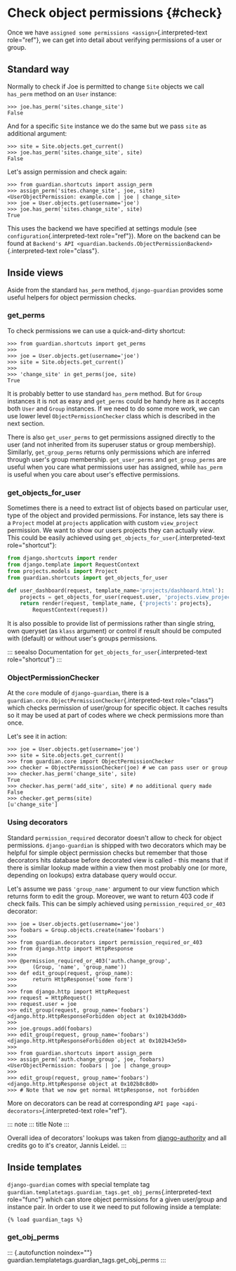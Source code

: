 # Check object permissions {#check}

Once we have `assigned some permissions <assign>`{.interpreted-text
role="ref"}, we can get into detail about verifying permissions of a
user or group.

## Standard way

Normally to check if Joe is permitted to change `Site` objects we call
`has_perm` method on an `User` instance:

    >>> joe.has_perm('sites.change_site')
    False

And for a specific `Site` instance we do the same but we pass `site` as
additional argument:

    >>> site = Site.objects.get_current()
    >>> joe.has_perm('sites.change_site', site)
    False

Let\'s assign permission and check again:

    >>> from guardian.shortcuts import assign_perm
    >>> assign_perm('sites.change_site', joe, site)
    <UserObjectPermission: example.com | joe | change_site>
    >>> joe = User.objects.get(username='joe')
    >>> joe.has_perm('sites.change_site', site)
    True

This uses the backend we have specified at settings module (see
`configuration`{.interpreted-text role="ref"}). More on the backend can
be found at
`Backend's API <guardian.backends.ObjectPermissionBackend>`{.interpreted-text
role="class"}.

## Inside views

Aside from the standard `has_perm` method, `django-guardian` provides
some useful helpers for object permission checks.

### get_perms

To check permissions we can use a quick-and-dirty shortcut:

    >>> from guardian.shortcuts import get_perms
    >>>
    >>> joe = User.objects.get(username='joe')
    >>> site = Site.objects.get_current()
    >>>
    >>> 'change_site' in get_perms(joe, site)
    True

It is probably better to use standard `has_perm` method. But for `Group`
instances it is not as easy and `get_perms` could be handy here as it
accepts both `User` and `Group` instances. If we need to do some more
work, we can use lower level `ObjectPermissionChecker` class which is
described in the next section.

There is also `get_user_perms` to get permissions assigned directly to
the user (and not inherited from its superuser status or group
membership). Similarly, `get_group_perms` returns only permissions which
are inferred through user\'s group membership. `get_user_perms` and
`get_group_perms` are useful when you care what permissions user has
assigned, while `has_perm` is useful when you care about user\'s
effective permissions.

### get_objects_for_user

Sometimes there is a need to extract list of objects based on particular
user, type of the object and provided permissions. For instance, lets
say there is a `Project` model at `projects` application with custom
`view_project` permission. We want to show our users projects they can
actually *view*. This could be easily achieved using
`get_objects_for_user`{.interpreted-text role="shortcut"}:

``` python
from django.shortcuts import render
from django.template import RequestContext
from projects.models import Project
from guardian.shortcuts import get_objects_for_user

def user_dashboard(request, template_name='projects/dashboard.html'):
    projects = get_objects_for_user(request.user, 'projects.view_project')
    return render(request, template_name, {'projects': projects},
        RequestContext(request))
```

It is also possible to provide list of permissions rather than single
string, own queryset (as `klass` argument) or control if result should
be computed with (default) or without user\'s groups permissions.

::: seealso
Documentation for `get_objects_for_user`{.interpreted-text
role="shortcut"}
:::

### ObjectPermissionChecker

At the `core` module of `django-guardian`, there is a
`guardian.core.ObjectPermissionChecker`{.interpreted-text role="class"}
which checks permission of user/group for specific object. It caches
results so it may be used at part of codes where we check permissions
more than once.

Let\'s see it in action:

    >>> joe = User.objects.get(username='joe')
    >>> site = Site.objects.get_current()
    >>> from guardian.core import ObjectPermissionChecker
    >>> checker = ObjectPermissionChecker(joe) # we can pass user or group
    >>> checker.has_perm('change_site', site)
    True
    >>> checker.has_perm('add_site', site) # no additional query made
    False
    >>> checker.get_perms(site)
    [u'change_site']

### Using decorators

Standard `permission_required` decorator doesn\'t allow to check for
object permissions. `django-guardian` is shipped with two decorators
which may be helpful for simple object permission checks but remember
that those decorators hits database before decorated view is called -
this means that if there is similar lookup made within a view then most
probably one (or more, depending on lookups) extra database query would
occur.

Let\'s assume we pass `'group_name'` argument to our view function which
returns form to edit the group. Moreover, we want to return 403 code if
check fails. This can be simply achieved using
`permission_required_or_403` decorator:

    >>> joe = User.objects.get(username='joe')
    >>> foobars = Group.objects.create(name='foobars')
    >>>
    >>> from guardian.decorators import permission_required_or_403
    >>> from django.http import HttpResponse
    >>>
    >>> @permission_required_or_403('auth.change_group',
    >>>     (Group, 'name', 'group_name'))
    >>> def edit_group(request, group_name):
    >>>     return HttpResponse('some form')
    >>>
    >>> from django.http import HttpRequest
    >>> request = HttpRequest()
    >>> request.user = joe
    >>> edit_group(request, group_name='foobars')
    <django.http.HttpResponseForbidden object at 0x102b43dd0>
    >>>
    >>> joe.groups.add(foobars)
    >>> edit_group(request, group_name='foobars')
    <django.http.HttpResponseForbidden object at 0x102b43e50>
    >>>
    >>> from guardian.shortcuts import assign_perm
    >>> assign_perm('auth.change_group', joe, foobars)
    <UserObjectPermission: foobars | joe | change_group>
    >>>
    >>> edit_group(request, group_name='foobars')
    <django.http.HttpResponse object at 0x102b8c8d0>
    >>> # Note that we now get normal HttpResponse, not forbidden

More on decorators can be read at corresponding
`API page <api-decorators>`{.interpreted-text role="ref"}.

::: note
::: title
Note
:::

Overall idea of decorators\' lookups was taken from
[django-authority](https://github.com/jazzband/django-authority) and all
credits go to it\'s creator, Jannis Leidel.
:::

## Inside templates

`django-guardian` comes with special template tag
`guardian.templatetags.guardian_tags.get_obj_perms`{.interpreted-text
role="func"} which can store object permissions for a given user/group
and instance pair. In order to use it we need to put following inside a
template:

    {% load guardian_tags %}

### get_obj_perms

::: {.autofunction noindex=""}
guardian.templatetags.guardian_tags.get_obj_perms
:::
